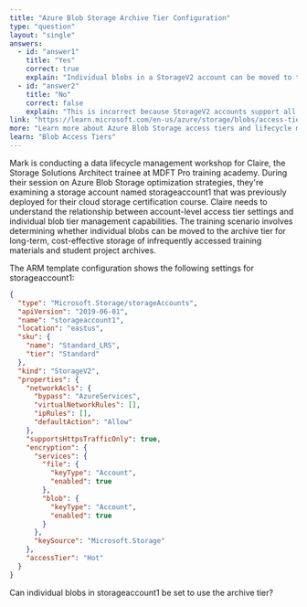 ```yaml
---
title: "Azure Blob Storage Archive Tier Configuration"
type: "question"
layout: "single"
answers:
  - id: "answer1"
    title: "Yes"
    correct: true
    explain: "Individual blobs in a StorageV2 account can be moved to the archive tier regardless of the account-level access tier setting. The account shows 'accessTier': 'Hot' but this only sets the default tier for new blobs, not a restriction on blob-level tier changes."
  - id: "answer2"
    title: "No"
    correct: false
    explain: "This is incorrect because StorageV2 accounts support all blob access tiers (Hot, Cool, Archive) at the individual blob level, even when the account default access tier is set to Hot."
link: "https://learn.microsoft.com/en-us/azure/storage/blobs/access-tiers-overview"
more: "Learn more about Azure Blob Storage access tiers and lifecycle management"
learn: "Blob Access Tiers"
---
```


Mark is conducting a data lifecycle management workshop for Claire, the Storage Solutions Architect trainee at MDFT Pro training academy. During their session on Azure Blob Storage optimization strategies, they're examining a storage account named storageaccount1 that was previously deployed for their cloud storage certification course. Claire needs to understand the relationship between account-level access tier settings and individual blob tier management capabilities. The training scenario involves determining whether individual blobs can be moved to the archive tier for long-term, cost-effective storage of infrequently accessed training materials and student project archives.

The ARM template configuration shows the following settings for storageaccount1:

```json
{
  "type": "Microsoft.Storage/storageAccounts",
  "apiVersion": "2019-06-01",
  "name": "storageaccount1",
  "location": "eastus",
  "sku": {
    "name": "Standard_LRS",
    "tier": "Standard"
  },
  "kind": "StorageV2",
  "properties": {
    "networkAcls": {
      "bypass": "AzureServices",
      "virtualNetworkRules": [],
      "ipRules": [],
      "defaultAction": "Allow"
    },
    "supportsHttpsTrafficOnly": true,
    "encryption": {
      "services": {
        "file": {
          "keyType": "Account",
          "enabled": true
        },
        "blob": {
          "keyType": "Account",
          "enabled": true
        }
      },
      "keySource": "Microsoft.Storage"
    },
    "accessTier": "Hot"
  }
}
```

Can individual blobs in storageaccount1 be set to use the archive tier?